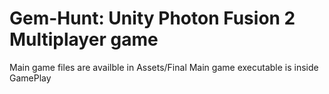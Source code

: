 # Gem-Hunt: Unity Photon Fusion 2 Multiplayer game
Main game files are availble in  Assets/Final
Main game executable is inside GamePlay
